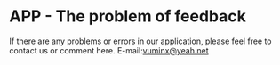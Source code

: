 # APP - The problem of feedback

If there are any problems or errors in our application, please feel free to contact us or comment here. E-mail:vuminx@yeah.net
